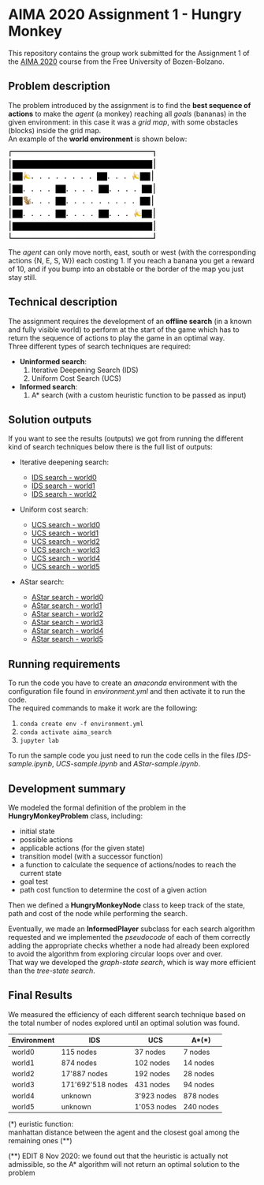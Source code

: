 # AIMA 2020 Assignment 1 - Hungry Monkey

This repository contains the group work submitted for the Assignment 1 of the [AIMA 2020](https://ole.unibz.it/course/view.php?id=6841) course from the Free University of Bozen-Bolzano.

## Problem description

The problem introduced by the assignment is to find the **best sequence of actions** to make the *agent* (a monkey) reaching all *goals* (bananas) in the given environment: in this case it was a *grid map*, with some obstacles (blocks) inside the grid map.  
An example of the **world environment** is shown below:  

<img src="/images/hungry_monkey.gif"  width="300">

The *agent* can only move north, east, south or west (with the corresponding actions {N, E, S, W}) each costing 1. If you reach a banana you get a reward of 10, and if you bump into an obstable or the border of the map you just stay still.

## Technical description

The assignment requires the development of an **offline search** (in a known and fully visible world) to perform at the start of the game which has to return the sequence of actions to play the game in an optimal way.  
Three different types of search techniques are required:
* __Uninformed search__:
  1. Iterative Deepening Search (IDS)
  2. Uniform Cost Search (UCS)
* __Informed search__:
  1. A* search (with a custom heuristic function to be passed as input)
  
## Solution outputs

If you want to see the results (outputs) we got from running the different kind of search techniques below there is the full list of outputs:

* Iterative deepening search:
  * [IDS search - world0](https://github.com/giannpelle/AI-lab1-HungryMonkey/blob/master/sample-outputs/IDS-world0-output.ipynb)
  * [IDS search - world1](https://github.com/giannpelle/AI-lab1-HungryMonkey/blob/master/sample-outputs/IDS-world1-output.ipynb)
  * [IDS search - world2](https://github.com/giannpelle/AI-lab1-HungryMonkey/blob/master/sample-outputs/IDS-world2-output.ipynb)

* Uniform cost search:
  * [UCS search - world0](https://github.com/giannpelle/AI-lab1-HungryMonkey/blob/master/sample-outputs/UCS-world0-output.ipynb)
  * [UCS search - world1](https://github.com/giannpelle/AI-lab1-HungryMonkey/blob/master/sample-outputs/UCS-world1-output.ipynb)
  * [UCS search - world2](https://github.com/giannpelle/AI-lab1-HungryMonkey/blob/master/sample-outputs/UCS-world2-output.ipynb)
  * [UCS search - world3](https://github.com/giannpelle/AI-lab1-HungryMonkey/blob/master/sample-outputs/UCS-world3-output.ipynb)
  * [UCS search - world4](https://github.com/giannpelle/AI-lab1-HungryMonkey/blob/master/sample-outputs/UCS-world4-output.ipynb)
  * [UCS search - world5](https://github.com/giannpelle/AI-lab1-HungryMonkey/blob/master/sample-outputs/UCS-world5-output.ipynb)

* AStar search:
  * [AStar search - world0](https://github.com/giannpelle/AI-lab1-HungryMonkey/blob/master/sample-outputs/AStar-world0-output.ipynb)
  * [AStar search - world1](https://github.com/giannpelle/AI-lab1-HungryMonkey/blob/master/sample-outputs/AStar-world1-output.ipynb)
  * [AStar search - world2](https://github.com/giannpelle/AI-lab1-HungryMonkey/blob/master/sample-outputs/AStar-world2-output.ipynb)
  * [AStar search - world3](https://github.com/giannpelle/AI-lab1-HungryMonkey/blob/master/sample-outputs/AStar-world3-output.ipynb)
  * [AStar search - world4](https://github.com/giannpelle/AI-lab1-HungryMonkey/blob/master/sample-outputs/AStar-world4-output.ipynb)
  * [AStar search - world5](https://github.com/giannpelle/AI-lab1-HungryMonkey/blob/master/sample-outputs/AStar-world5-output.ipynb)

## Running requirements

To run the code you have to create an *anaconda* environment with the configuration file found in *environment.yml* and then activate it to run the code.  
The required commands to make it work are the following:
1. `conda create env -f environment.yml`
2. `conda activate aima_search`
3. `jupyter lab`

To run the sample code you just need to run the code cells in the files *IDS-sample.ipynb*, *UCS-sample.ipynb* and *AStar-sample.ipynb*.

## Development summary

We modeled the formal definition of the problem in the **HungryMonkeyProblem** class, including:

- initial state
- possible actions
- applicable actions (for the given state)
- transition model (with a successor function)
- a function to calculate the sequence of actions/nodes to reach the current state
- goal test
- path cost function to determine the cost of a given action

Then we defined a **HungryMonkeyNode** class to keep track of the state, path and cost of the node while performing the search.

Eventually, we made an **InformedPlayer** subclass for each search algorithm requested and we implemented the *pseudocode* of each of them correctly adding the appropriate checks whether a node had already been explored to avoid the algorithm from exploring circular loops over and over.  
That way we developed the *graph-state search*, which is way more efficient than the *tree-state search*. 

## Final Results

We measured the efficiency of each different search technique based on the total number of nodes explored until an optimal solution was found. 

Environment | IDS | UCS | A*(*)
------ | ------ | ------ | ------
world0 | 115 nodes | 37 nodes | 7 nodes
world1 | 874 nodes | 102 nodes | 14 nodes
world2 | 17'887 nodes | 192 nodes | 28 nodes
world3 | 171'692'518 nodes | 431 nodes | 94 nodes
world4 | unknown | 3'923 nodes | 878 nodes
world5 | unknown | 1'053 nodes | 240 nodes

(*) euristic function:  
manhattan distance between the agent and the closest goal among the remaining ones (\*\*)

(\*\*) EDIT 8 Nov 2020: we found out that the heuristic is actually not admissible, so the A* algorithm will not return an optimal solution to the problem

